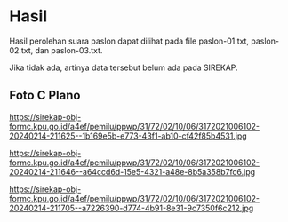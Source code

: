 # Hasil

Hasil perolehan suara paslon dapat dilihat pada file paslon-01.txt, paslon-02.txt, dan paslon-03.txt.

Jika tidak ada, artinya data tersebut belum ada pada SIREKAP.

## Foto C Plano

https://sirekap-obj-formc.kpu.go.id/a4ef/pemilu/ppwp/31/72/02/10/06/3172021006102-20240214-211625--1b169e5b-e773-43f1-ab10-cf42f85b4531.jpg

https://sirekap-obj-formc.kpu.go.id/a4ef/pemilu/ppwp/31/72/02/10/06/3172021006102-20240214-211646--a64ccd6d-15e5-4321-a48e-8b5a358b7fc6.jpg

https://sirekap-obj-formc.kpu.go.id/a4ef/pemilu/ppwp/31/72/02/10/06/3172021006102-20240214-211705--a7226390-d774-4b91-8e31-9c7350f6c212.jpg
